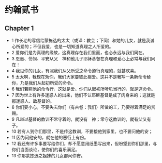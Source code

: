# 约翰贰书
## Chapter 1
- 1 作长老的写信给蒙拣选的太太（或译：教会；下同）和她的儿女，就是我诚心所爱的；不但我爱，也是一切知道真理之人所爱的。
- 2 爱你们是为真理的缘故，这真理存在我们里面，也必永远与我们同在。
- 3 恩惠、怜悯、平安从父　神和他儿子耶稣基督在真理和爱心上必常与我们同在！
- 4 我见你的儿女，有照我们从父所受之命令遵行真理的，就甚欢喜。
- 5 太太啊，我现在劝你，我们大家要彼此相爱。这并不是我写一条新命令给你，乃是我们从起初所受的命令。
- 6 我们若照他的命令行，这就是爱。你们从起初所听见当行的，就是这命令。
- 7 因为世上有许多迷惑人的出来，他们不认耶稣基督是成了肉身来的；这就是那迷惑人、敌基督的。
- 8 你们要小心，不要失去你们（有古卷：我们）所做的工，乃要得着满足的赏赐。
- 9 凡越过基督的教训不常守着的，就没有　神；常守这教训的，就有父又有子。
- 10 若有人到你们那里，不是传这教训，不要接他到家里，也不要问他的安；
- 11 因为问他安的，就在他的恶行上有份。
- 12 我还有许多事要写给你们，却不愿意用纸墨写出来，但盼望到你们那里，与你们当面谈论，使你们的喜乐满足。
- 13 你那蒙拣选之姐妹的儿女都问你安。
